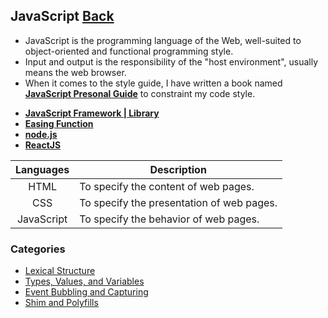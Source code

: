 ## JavaScript [Back](./../ProgrammingMenu.md)
- JavaScript is the programming language of the Web, well-suited to object-oriented and functional programming style.
- Input and output is the responsibility of the "host environment", usually means the web browser.
- When it comes to the style guide, I have written a book named [**JavaScript Presonal Guide**](https://aleen42.gitbooks.io/javascript/content/) to constraint my code style.

* [**JavaScript Framework | Library**](./Framework/Framework.md)
* [**Easing Function**](./easing/easing.md)
* [**node.js**](./node/node.md)
* [**ReactJS**](./react/react.md)

Languages|Description
:----:|-----
HTML|To specify the content of web pages.
CSS|To specify the presentation of web pages.
JavaScript|To specify the behavior of web pages.

### Categories

* [Lexical Structure](./Lexical/Lexical.md)
* [Types, Values, and Variables](./Type/Type.md)
* [Event Bubbling and Capturing](./bubble_and_capture/bubble_and_capture.md)
* [Shim and Polyfills](./shim_and_polyfills/shim_and_polyfills.md)

